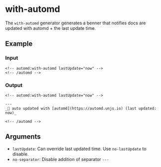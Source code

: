 # with-automd

The `with-automd` generator generates a benner that notifies docs are updated with automd + the last update time.

<!-- automd:example generator=with-automd lastUpdate="now" -->

## Example

### Input

    <!-- automd:with-automd lastUpdate="now" -->
    <!-- /automd -->

### Output

    <!-- automd:with-automd lastUpdate="now" -->
    
    ---
    _🤖 auto updated with [automd](https://automd.unjs.io) (last updated: now)_
    
    <!-- /automd -->

<!-- /automd -->

## Arguments

- `lastUpdate`: Can override last updated time. Use `no-lastUpdate` to disable.
- `no-separator`: Disable addition of separator `---`

